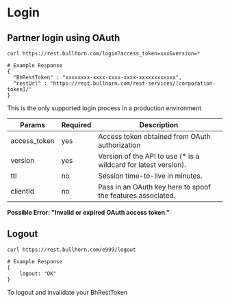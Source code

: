 # Login

## Partner login using OAuth

``` shell
curl https://rest.bullhorn.com/login?access_token=xxx&version=*

# Example Response
{
  "BhRestToken" : "xxxxxxxx-xxxx-xxxx-xxxx-xxxxxxxxxxxx",
  "restUrl" : "https://rest.bullhorn.com/rest-services/[corporation-token]/"
}
```

This is the only supported login process in a production environment

Params | Required | Description
------ | -------- | -----
access_token | yes | Access token obtained from OAuth authorization |
version      | yes | Version of the API to use (\* is a wildcard for latest version). |
ttl          | no  | Session time-to-live in minutes. |
clientId     | no  |  Pass in an OAuth key here to spoof the features associated. |

<aside class="warning"><strong>Possible Error: "Invalid or expired OAuth access token."</strong></aside>

## Logout

``` shell
curl https://rest.bullhorn.com/e999/logout

# Example Response
{
    logout: "OK"
}
```

To logout and invalidate your BhRestToken
